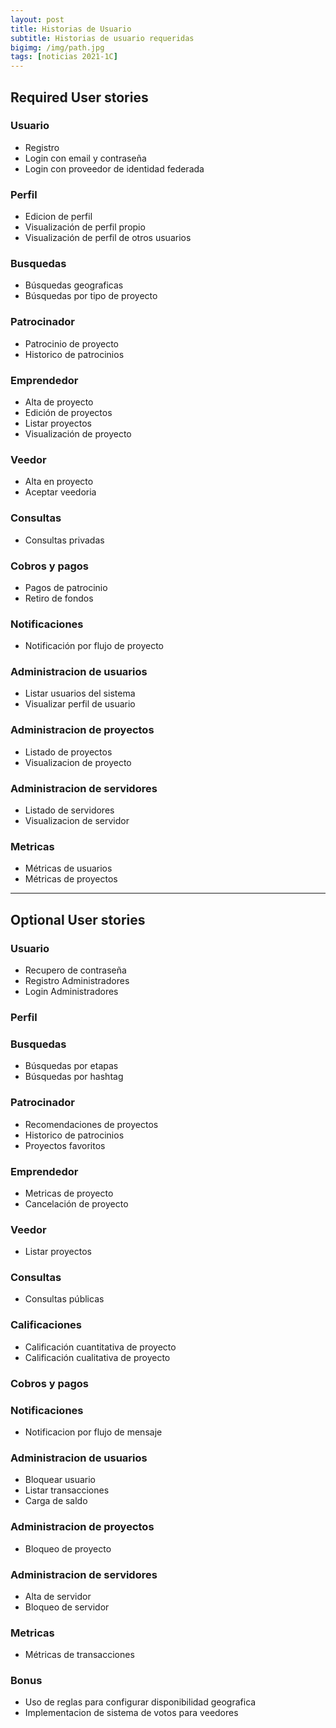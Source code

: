 ```yaml
---
layout: post
title: Historias de Usuario
subtitle: Historias de usuario requeridas 
bigimg: /img/path.jpg
tags: [noticias 2021-1C]
---
```


## Required User stories 

### Usuario

- Registro
- Login con email y contraseña
- Login con proveedor de identidad federada

### Perfil

- Edicion de perfil
- Visualización de perfil propio
- Visualización de perfil de otros usuarios

### Busquedas

- Búsquedas geograficas
- Búsquedas por tipo de proyecto

### Patrocinador

- Patrocinio de proyecto
- Historico de patrocinios

### Emprendedor

- Alta de proyecto
- Edición de proyectos
- Listar proyectos
- Visualización de proyecto

### Veedor

- Alta en proyecto
- Aceptar veedoria

### Consultas

- Consultas privadas

### Cobros y pagos

- Pagos de patrocinio
- Retiro de fondos

### Notificaciones

- Notificación por flujo de proyecto

### Administracion de usuarios

- Listar usuarios del sistema
- Visualizar perfil de usuario

### Administracion de proyectos

- Listado de proyectos
- Visualizacion de proyecto

### Administracion de servidores

- Listado de servidores
- Visualizacion de servidor

### Metricas

- Métricas de usuarios
- Métricas de proyectos

___

## Optional User stories 

### Usuario
- Recupero de contraseña
- Registro Administradores
- Login Administradores

### Perfil

### Busquedas

- Búsquedas por etapas
- Búsquedas por hashtag

### Patrocinador

- Recomendaciones de proyectos
- Historico de patrocinios
- Proyectos favoritos

### Emprendedor

- Metricas de proyecto
- Cancelación de proyecto

### Veedor

- Listar proyectos

### Consultas

- Consultas públicas

### Calificaciones

- Calificación cuantitativa de proyecto
- Calificación cualitativa de proyecto

### Cobros y pagos


### Notificaciones

- Notificacion por flujo de  mensaje

### Administracion de usuarios

- Bloquear usuario
- Listar transacciones
- Carga de saldo

### Administracion de proyectos

- Bloqueo de proyecto

### Administracion de servidores

- Alta de servidor
- Bloqueo de servidor

### Metricas


- Métricas de transacciones

### Bonus

- Uso de reglas para configurar disponibilidad geografica
-  Implementacion de sistema de votos para veedores
